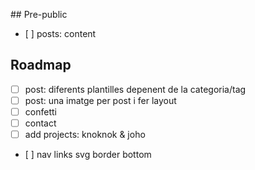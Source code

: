 ## Pre-public
- [ ] posts: content

## Roadmap
- [ ] post: diferents plantilles depenent de la categoria/tag
- [ ] post: una imatge per post i fer layout
- [ ] confetti
- [ ] contact
- [ ] add projects: knoknok & joho
- [ ] nav links svg border bottom